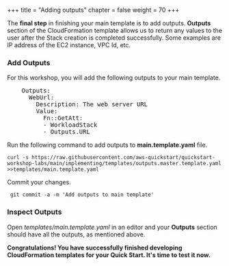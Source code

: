 +++
title = "Adding outputs"
chapter = false
weight = 70
+++

The **final step** in finishing your main template is to add outputs. **Outputs** section of the CloudFormation template allows us to return any values to the user after the Stack creation is completed successfully. Some examples are IP address of the EC2 instance, VPC Id, etc.

### Add Outputs

For this workshop, you will add the following outputs to your main template.

<pre>
	Outputs:
	  WebUrl:
	    Description: The web server URL
	    Value:
	      Fn::GetAtt:
	      - WorkloadStack
	      - Outputs.URL
</pre>

Run the following command to add outputs to **main.template.yaml** file.

```
curl -s https://raw.githubusercontent.com/aws-quickstart/quickstart-workshop-labs/main/implementing/templates/outputs.master.template.yaml >>templates/main.template.yaml
```

Commit your changes.

` git commit -a -m 'Add outputs to main template'`

### Inspect Outputs

Open _templates/main.template.yaml_ in an editor and your **Outputs** section should have all the outputs, as mentioned above.

**Congratulations! You have successfully finished developing CloudFormation templates for your Quick Start. It's time to test it now.**